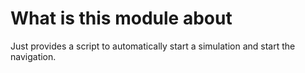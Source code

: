 # What is this module about
Just provides a script to automatically start a simulation and start the navigation.